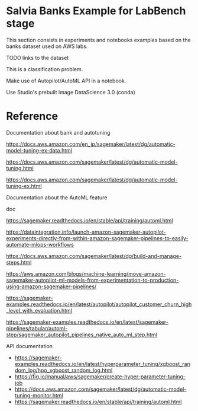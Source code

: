 # Salvia Banks Example for LabBench stage

This section consists in experiments and notebooks examples based on the banks dataset used on AWS labs.

TODO 
links to the dataset

This is a classification problem.

Make use of Autopilot/AutoML API in a notebook.

Use Studio's prebuilt image DataScience 3.0 (conda)

# Reference

Documentation about bank and autotuning

https://docs.aws.amazon.com/en_jp/sagemaker/latest/dg/automatic-model-tuning-ex-data.html

https://docs.aws.amazon.com/sagemaker/latest/dg/automatic-model-tuning.html

https://docs.aws.amazon.com/sagemaker/latest/dg/automatic-model-tuning-ex.html


Documentation about the AutoML feature


doc

https://sagemaker.readthedocs.io/en/stable/api/training/automl.html

https://dataintegration.info/launch-amazon-sagemaker-autopilot-experiments-directly-from-within-amazon-sagemaker-pipelines-to-easily-automate-mlops-workflows

https://docs.aws.amazon.com/sagemaker/latest/dg/build-and-manage-steps.html

https://aws.amazon.com/blogs/machine-learning/move-amazon-sagemaker-autopilot-ml-models-from-experimentation-to-production-using-amazon-sagemaker-pipelines/

https://sagemaker-examples.readthedocs.io/en/latest/autopilot/autopilot_customer_churn_high_level_with_evaluation.html

https://sagemaker-examples.readthedocs.io/en/latest/sagemaker-pipelines/tabular/automl-step/sagemaker_autopilot_pipelines_native_auto_ml_step.html


API documentation
- https://sagemaker-examples.readthedocs.io/en/latest/hyperparameter_tuning/xgboost_random_log/hpo_xgboost_random_log.html
- https://fig.io/manual/aws/sagemaker/create-hyper-parameter-tuning-job
- https://docs.aws.amazon.com/sagemaker/latest/dg/automatic-model-tuning-monitor.html
- https://sagemaker.readthedocs.io/en/stable/api/training/automl.html
